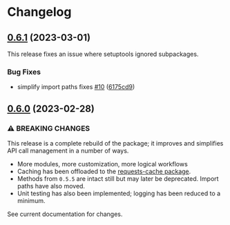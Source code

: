 # Changelog

## [0.6.1](https://github.com/engisalor/sketch-grammar-explorer/compare/v0.6.0...v0.6.1) (2023-03-01)

This release fixes an issue where setuptools ignored subpackages.

### Bug Fixes

* simplify import paths fixes [#10](https://github.com/engisalor/sketch-grammar-explorer/issues/10) ([6175cd9](https://github.com/engisalor/sketch-grammar-explorer/commit/6175cd980e5c864ef8db23528483f277ed688f4e))

## [0.6.0](https://github.com/engisalor/sketch-grammar-explorer/compare/v0.5.5...v0.6.0) (2023-02-28)

### ⚠ BREAKING CHANGES

This release is a complete rebuild of the package; it improves and simplifies API call management in a number of ways. 

- More modules, more customization, more logical workflows
- Caching has been offloaded to the [requests-cache package](https://github.com/requests-cache/requests-cache). 
- Methods from `0.5.5` are intact still but may later be deprecated. Import paths have also moved. 
- Unit testing has also been implemented; logging has been reduced to a minimum.

See current documentation for changes.
